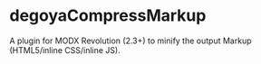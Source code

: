 # degoyaCompressMarkup
A plugin for MODX Revolution (2.3+) to minify the output Markup (HTML5/inline CSS/inline JS).
